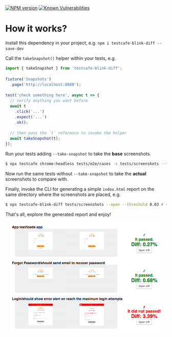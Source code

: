 [![NPM version](https://badge.fury.io/js/testcafe-blink-diff.png)](http://badge.fury.io/js/testcafe-blink-diff)
[![Known Vulnerabilities](https://snyk.io/test/npm/testcafe-blink-diff/badge.svg)](https://snyk.io/test/npm/testcafe-blink-diff)

# How it works?

Install this dependency in your project, e.g. `npm i testcafe-blink-diff --save-dev`

Call the `takeSnapshot()` helper within your tests, e.g.

```js
import { takeSnapshot } from 'testcafe-blink-diff';

fixture('Snapshots')
  .page('http://localhost:8080');

test('check something here', async t => {
  // verify anything you want before
  await t
    .click('...')
    .expect('...')
    .ok();

  // then pass the `t` reference to invoke the helper
  await takeSnapshot(t);
});
```

Run your tests adding `--take-snapshot` to take the **base** screenshots.

```bash
$ npx testcafe chrome:headless tests/e2e/cases -s tests/screenshots --take-snapshot
```

Now run the same tests without `--take-snapshot` to take the **actual** screenshots to compare with.

Finally, invoke the CLI for generating a simple `index.html` report on the same directory where the screenshots are placed, e.g.

```bash
$ npx testcafe-blink-diff tests/screenshots --open --threshold 0.03 # <= 3% is OK
```

That's all, explore the generated report and enjoy!

<p align="center">
  <img width="479" height="347" src="screenshot.png">
</p>
